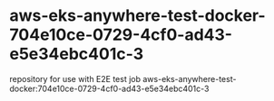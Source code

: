 # aws-eks-anywhere-test-docker-704e10ce-0729-4cf0-ad43-e5e34ebc401c-3
repository for use with E2E test job aws-eks-anywhere-test-docker:704e10ce-0729-4cf0-ad43-e5e34ebc401c-3
